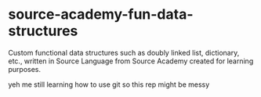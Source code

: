 # source-academy-fun-data-structures
Custom functional data structures such as doubly linked list, dictionary, etc., written in Source Language from Source Academy created for learning purposes.

yeh me still learning how to use git so this rep might be messy
